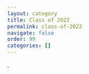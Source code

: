 ```yaml
---
layout: category
title: Class of 2022
permalink: class-of-2022
navigate: false
order: 99
categories: []
---
```


.
